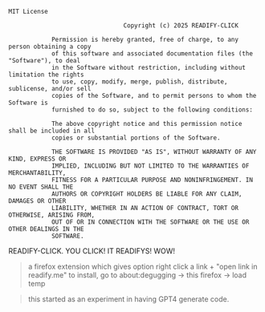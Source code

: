 
	MIT License

									Copyright (c) 2025 READIFY-CLICK

				Permission is hereby granted, free of charge, to any person obtaining a copy
				of this software and associated documentation files (the "Software"), to deal
				in the Software without restriction, including without limitation the rights
				to use, copy, modify, merge, publish, distribute, sublicense, and/or sell
				copies of the Software, and to permit persons to whom the Software is
				furnished to do so, subject to the following conditions:

				The above copyright notice and this permission notice shall be included in all
				copies or substantial portions of the Software.

				THE SOFTWARE IS PROVIDED "AS IS", WITHOUT WARRANTY OF ANY KIND, EXPRESS OR
				IMPLIED, INCLUDING BUT NOT LIMITED TO THE WARRANTIES OF MERCHANTABILITY,
				FITNESS FOR A PARTICULAR PURPOSE AND NONINFRINGEMENT. IN NO EVENT SHALL THE
				AUTHORS OR COPYRIGHT HOLDERS BE LIABLE FOR ANY CLAIM, DAMAGES OR OTHER
				LIABILITY, WHETHER IN AN ACTION OF CONTRACT, TORT OR OTHERWISE, ARISING FROM,
				OUT OF OR IN CONNECTION WITH THE SOFTWARE OR THE USE OR OTHER DEALINGS IN THE
				SOFTWARE.

READIFY-CLICK. YOU CLICK! IT READIFYS! WOW!
    
> a firefox extension which gives option right click a link + "open link in readify.me"
 to install, go to about:degugging -> this firefox -> load temp 

> this started as an experiment in having GPT4 generate code.
